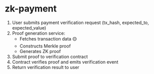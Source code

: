 # zk-payment

1. User submits payment verification request (tx_hash, expected_to, expected_value) 
2. Proof generation service:
   - Fetches transaction data 🟡
   - Constructs Merkle proof
   - Generates ZK proof
3. Submit proof to verification contract
4. Contract verifies proof and emits verification event
5. Return verification result to user